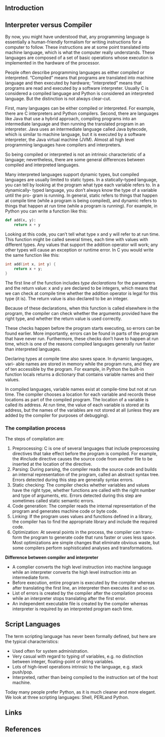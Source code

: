 ## Introduction

## Interpreter versus Compiler

By now, you might have understood that, any programming language is essentially a human-friendly formalism for writing instructions for a computer to follow.
These instructions are at some point translated into machine language, which is what the computer really understands.
These languages are composed of a set of basic operations whose execution is implemented in the hardware of the processor.

People often describe programming languages as either compiled or interpreted.
“Compiled” means that programs are translated into machine language and then executed by hardware; “interpreted” means that programs are read and executed by a software interpreter.
Usually C is considered a compiled language and Python is considered an interpreted language. But the distinction is not always clear-cut.

First, many languages can be either compiled or interpreted.
For example, there are C interpreters and Python compilers.
Second, there are languages like Java that use a hybrid approach, compiling programs into an intermediate language and then running the translated program in an interpreter.
Java uses an intermediate language called Java bytecode, which is similar to machine language, but it is executed by a software interpreter, the Java virtual machine (JVM).
Almost all high level programming languages have compilers and interpreters.

So being compiled or interpreted is not an intrinsic characteristic of a language; nevertheless, there are some general differences between compiled and interpreted languages.

Many interpreted languages support dynamic types, but compiled languages are usually limited to static types.
In a statically-typed language, you can tell by looking at the program what type each variable refers to.
In a dynamically- typed language, you don’t always know the type of a variable until the pro- gram is running.
In general, static refers to things that happen at compile time (while a program is being compiled), and dynamic refers to things that happen at run time (while a program is running).
For example, in Python you can write a function like this:

```python
def add(x, y):
    return x + y
```

Looking at this code, you can’t tell what type x and y will refer to at run time.
This function might be called several times, each time with values with different types.
Any values that support the addition operator will work; any other types will cause an exception or runtime error.
In C you would write the same function like this:

```c
int add(int x, int y) {
    return x + y;
}
```

The first line of the function includes *type declarations* for the parameters and the return value: x and y are declared to be integers,
which means that we can check at compile time whether the addition operator is legal for this type (it is).
The return value is also declared to be an integer.

Because of these declarations, when this function is called elsewhere in the program,
the compiler can check whether the arguments provided have the right type, and whether the return value is used correctly.

These checks happen before the program starts executing, so errors can be found earlier. More importantly, errors can be found in parts of the program that have never run.
Furthermore, these checks don’t have to happen at run time, which is one of the reasons compiled languages generally run faster than interpreted languages.

Declaring types at compile time also saves space. In dynamic languages, vari- able names are stored in memory while the program runs, and they are of ten accessible by the program.
For example, in Python the built-in function locals returns a dictionary that contains variable names and their values.

In compiled languages, variable names exist at compile-time but not at run time. The compiler chooses a location for each variable and records these locations as part of the compiled program.
The location of a variable is called its address.
At run time, the value of each variable is stored at its address, but the names of the variables are not stored at all (unless they are added by the compiler for purposes of debugging).

### The compilation process

The steps of compilation are:

1. Preprocessing: C is one of several languages that include preprocessing directives that take effect before the program is compiled.
   For example, the #include directive causes the source code from another file to be inserted at the location of the directive.
2. Parsing: During parsing, the compiler reads the source code and builds an internal representation of the program, called an abstract syntax tree.
   Errors detected during this step are generally syntax errors.
3. Static checking: The compiler checks whether variables and values have the right type, whether functions are called with the right number and type of arguments, etc.
   Errors detected during this step are sometimes called static semantic errors.
4. Code generation: The compiler reads the internal representation of the program and generates machine code or byte code.
5. Linking: If the program uses values and functions defined in a library, the compiler has to find the appropriate library and include the required code.
6. Optimization: At several points in the process, the compiler can trans- form the program to generate code that runs faster or uses less space.
   Most optimizations are simple changes that eliminate obvious waste, but some compilers perform sophisticated analyses and transformations.

**Difference between compiler and interpreter**

- A complier converts the high level instruction into machine language while an interpreter converts the high level instruction into an intermediate form.
- Before execution, entire program is executed by the compiler whereas after translating the first line, an interpreter then executes it and so on.
- List of errors is created by the compiler after the compilation process while an interpreter stops translating after the first error.
- An independent executable file is created by the compiler whereas interpreter is required by an interpreted program each time.

## Script Languages

The term scripting language has never been formally defined, but here are the typical characteristics:

- Used often for system administration.
- Very casual with regard to typing of variables, e.g. no distinction between integer, floating-point or string variables.
- Lots of high-level operations intrinsic to the language, e.g. stack push/pop.
- Interpreted, rather than being compiled to the instruction set of the host machine.

Today many people prefer Python, as it is much cleaner and more elegant.
We look at three scripting languages: Shell, PERLand Python.

## Links

## References
